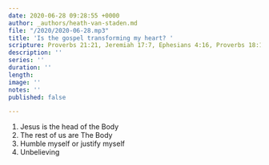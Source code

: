 ```yaml
---
date: 2020-06-28 09:28:55 +0000
author: _authors/heath-van-staden.md
file: "/2020/2020-06-28.mp3"
title: 'Is the gospel transforming my heart? '
scripture: Proverbs 21:21, Jeremiah 17:7, Ephesians 4:16, Proverbs 18:1, Hebrews 3:12
description: ''
series: ''
duration: ''
length: 
image: ''
notes: ''
published: false

---
```

1. Jesus is the head of the Body
2. The rest of us are The Body
3. Humble myself or justify myself
4. Unbelieving
